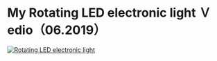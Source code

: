 # My Rotating LED electronic light Ｖedio（06.2019）
[![Rotating LED electronic light](https://res.cloudinary.com/marcomontalbano/image/upload/v1654680990/video_to_markdown/images/youtube--um-tjEZWeqE-c05b58ac6eb4c4700831b2b3070cd403.jpg)](https://youtu.be/um-tjEZWeqE "Rotating LED electronic light")

